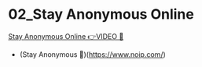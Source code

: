 # 02_Stay Anonymous Online

[Stay Anonymous Online 👉VIDEO &#128279;](https://codered.eccouncil.org/courseVideo/Kali-for-Penetration-Testers?lessonId=b111c0d6-3d9a-40d5-9a55-68fe34424d16&finalAssessment=false)

- (Stay Anonymous &#128279;)(https://www.noip.com/)
